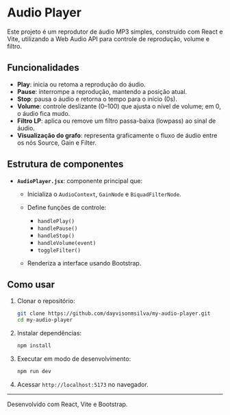 # Audio Player

Este projeto é um reprodutor de áudio MP3 simples, construído com React e Vite, utilizando a Web Audio API para controle de reprodução, volume e filtro.

## Funcionalidades

* **Play**: inicia ou retoma a reprodução do áudio.
* **Pause**: interrompe a reprodução, mantendo a posição atual.
* **Stop**: pausa o áudio e retorna o tempo para o início (0s).
* **Volume**: controle deslizante (0–100) que ajusta o nível de volume; em 0, o áudio fica mudo.
* **Filtro LP**: aplica ou remove um filtro passa-baixa (lowpass) ao sinal de áudio.
* **Visualização do grafo**: representa graficamente o fluxo de áudio entre os nós Source, Gain e Filter.

## Estrutura de componentes

* **`AudioPlayer.jsx`**: componente principal que:

  * Inicializa o `AudioContext`, `GainNode` e `BiquadFilterNode`.
  * Define funções de controle:

    * `handlePlay()`
    * `handlePause()`
    * `handleStop()`
    * `handleVolume(event)`
    * `toggleFilter()`
  * Renderiza a interface usando Bootstrap.

## Como usar

1. Clonar o repositório:

   ```bash
   git clone https://github.com/dayvisonmsilva/my-audio-player.git
   cd my-audio-player
   ```
2. Instalar dependências:

   ```bash
   npm install
   ```
3. Executar em modo de desenvolvimento:

   ```bash
   npm run dev
   ```
4. Acessar `http://localhost:5173` no navegador.

---

Desenvolvido com React, Vite e Bootstrap.
